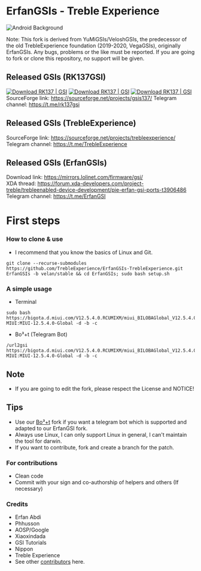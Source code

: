 # ErfanGSIs - Treble Experience

![Android Background](https://i.imgur.com/gDeUsDm_d.webp?maxwidth=760&fidelity=grand)

Note: This fork is derived from YuMiGSIs/VeloshGSIs, the predecessor of the old TrebleExperience foundation (2019-2020, VegaGSIs), originally ErfanGSIs.
Any bugs, problems or the like must be reported. If you are going to fork or clone this repository, no support will be given.

## Released GSIs (RK137GSI)
[![Download RK137 | GSI](https://img.shields.io/sourceforge/dm/gsis137.svg)](https://sourceforge.net/projects/gsis137/files/latest/download)
[![Download RK137 | GSI](https://img.shields.io/sourceforge/dt/gsis137.svg)](https://sourceforge.net/projects/gsis137/files/latest/download)
[![Download RK137 | GSI](https://img.shields.io/sourceforge/dd/gsis137.svg)](https://sourceforge.net/projects/gsis137/files/latest/download)  
SourceForge link: https://sourceforge.net/projects/gsis137/
Telegram channel: https://t.me/rk137gsi

## Released GSIs (TrebleExperience)
SourceForge link: https://sourceforge.net/projects/trebleexperience/ 
Telegram channel: https://t.me/TrebleExperience

## Released GSIs (ErfanGSIs)
Download link: https://mirrors.lolinet.com/firmware/gsi/  
XDA thread: https://forum.xda-developers.com/project-treble/trebleenabled-device-development/pie-erfan-gsi-ports-t3906486
Telegram channel: https://t.me/ErfanGSI

# First steps

### How to clone & use
* I recommend that you know the basics of Linux and Git.
```
git clone --recurse-submodules https://github.com/TrebleExperience/ErfanGSIs-TrebleExperience.git ErfanGSIs -b velan/stable && cd ErfanGSIs; sudo bash setup.sh
```

### A simple usage
* Terminal
```
sudo bash https://bigota.d.miui.com/V12.5.4.0.RCUMIXM/miui_BILOBAGlobal_V12.5.4.0.RCUMIXM_52f6574211_11.0.zip MIUI:MIUI-12.5.4.0-Global -d -b -c
```
* Bo³+t (Telegram Bot)
```
/url2gsi https://bigota.d.miui.com/V12.5.4.0.RCUMIXM/miui_BILOBAGlobal_V12.5.4.0.RCUMIXM_52f6574211_11.0.zip MIUI:MIUI-12.5.4.0-Global -d -b -c
```

## Note
* If you are going to edit the fork, please respect the License and NOTICE!

## Tips
* Use our [Bo³+t](https://github.com/TrebleExperience/Bot3) fork if you want a telegram bot which is supported and adapted to our ErfanGSI fork.
* Always use Linux, I can only support Linux in general, I can't maintain the tool for darwin.
* If you want to contribute, fork and create a branch for the patch.

### For contributions
* Clean code
* Commit with your sign and co-authorship of helpers and others (If necessary)

### Credits
* Erfan Abdi
* Phhusson
* AOSP/Google
* Xiaoxindada
* GSI Tutorials
* Nippon
* Treble Experience
* See other [contributors](https://github.com/TrebleExperience/ErfanGSIs-TrebleExperience/graphs/contributors) here.